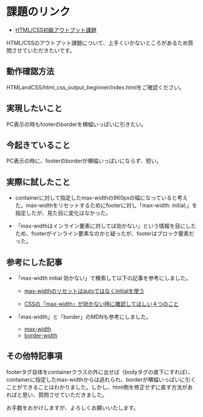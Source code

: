 # 課題のリンク

* [HTML/CSS初級アウトプット課題](https://github.com/happiness-chain/practice/blob/main/005.1.1_html_css/001.2_%E5%88%9D%E7%B4%9A%E3%82%A2%E3%82%A6%E3%83%88%E3%83%97%E3%83%83%E3%83%88%E8%AA%B2%E9%A1%8C.md)

HTML/CSSのアウトプット課題について、上手くいかないところがあるため質問させていただきたいです。

## 動作確認方法

HTMLandCSS/html_css_output_beginner/index.htmlをご確認ください。

## 実現したいこと

PC表示の時もfooterのborderを横幅いっぱいに引きたい。

## 今起きていること

PC表示の時に、footerのborderが横幅いっぱいにならず、短い。

## 実際に試したこと

* containerに対して指定したmax-widthの960pxの幅になっていると考えた。max-widthをリセットするためにfooterに対し「max-width: initial;」を指定したが、見た目に変化はなかった。

* 「max-widthはインライン要素に対しては効かない」という情報を目にしたため、footerがインライン要素なのかと疑ったが、footerはブロック要素だった。

## 参考にした記事

* 「max-width initial 効かない」で検索して以下の記事を参考にしました。

  * [max-widthのリセットはautoではなくinitialを使う](https://qiita.com/skwbr/items/90654ed6bb81c2b8cdaf)
  
  * [CSSの「max-width」が効かない時に確認してほしい４つのこと](https://kouhekikyozou.com/css_max_width_error)

* 「max-width」と「border」のMDNも参考にしました。
  * [max-width](https://developer.mozilla.org/ja/docs/Web/CSS/max-width)
  * [border-width](https://developer.mozilla.org/ja/docs/Web/CSS/border-width)

## その他特記事項

footerタグ自体をcontainerクラスの外に出せば（bodyタグの直下にすれば）、containerに指定したmax-widthからは逃れられ、borderが横幅いっぱいに引くことができることはわかりました。しかし、html側を修正せずに直す方法があればと思い、質問させていただきました。

お手数をおかけしますが、よろしくお願いいたします。
